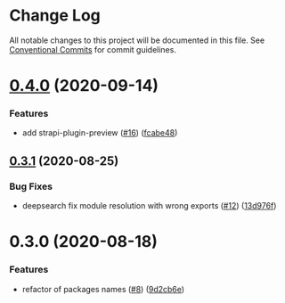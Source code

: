 # Change Log

All notable changes to this project will be documented in this file.
See [Conventional Commits](https://conventionalcommits.org) for commit guidelines.

# [0.4.0](https://github.com/VirtusLab/strapi-molecules/compare/strapi-deepsearch-service@0.3.1...strapi-deepsearch-service@0.4.0) (2020-09-14)


### Features

* add strapi-plugin-preview ([#16](https://github.com/VirtusLab/strapi-molecules/issues/16)) ([fcabe48](https://github.com/VirtusLab/strapi-molecules/commit/fcabe488004560ae8b7ac58087b33d7378445253))





## [0.3.1](https://github.com/VirtusLab/strapi-molecules/compare/strapi-deepsearch-service@0.3.0...strapi-deepsearch-service@0.3.1) (2020-08-25)


### Bug Fixes

* deepsearch fix module resolution with wrong exports ([#12](https://github.com/VirtusLab/strapi-molecules/issues/12)) ([13d976f](https://github.com/VirtusLab/strapi-molecules/commit/13d976f107de7346c4a6cdb080eaa5df03271b5b))





# 0.3.0 (2020-08-18)


### Features

* refactor of packages names ([#8](https://github.com/VirtusLab/strapi-molecules/issues/8)) ([9d2cb6e](https://github.com/VirtusLab/strapi-molecules/commit/9d2cb6ee87bc7e57a9ad41f90e7ac20207df9028))
